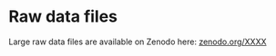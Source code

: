 # Raw data files

Large raw data files are available on Zenodo here: [zenodo.org/XXXX](https://zenodo.org/XXXX)
